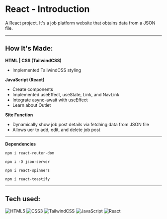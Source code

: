# React - Introduction

A React project. It's a job platform website that obtains data from a JSON file.

<hr>

## How It's Made:

**HTML | CSS (TailwindCSS)**

- Implemented TailwindCSS styling

**JavaScript (React)**

- Create components
- Implemented useEffect, useState, Link, and NavLink
- Integrate async-await with useEffect
- Learn about Outlet

**Site Function**

- Dynamically show job post details via fetching data from JSON file
- Allows uer to add, edit, and delete job post

<hr>

**Dependencies**

```
npm i react-router-dom
```

```
npm i -D json-server
```

```
npm i react-spinners
```

```
npm i react-toastify
```

<hr>

## Tech used:

![HTML5](https://img.shields.io/badge/-HTML5-1d1f21?style=flat&logo=HTML5&logoColor=E34F26)
![CSS3](https://img.shields.io/badge/-CSS3-1d1f21?style=flat&logo=CSS3&logoColor=1572B6)
![TailwindCSS](https://img.shields.io/badge/-TailwindCSS-1d1f21?style=flat&logo=TailwindCSS)
![JavaScript](https://img.shields.io/badge/-JavaScript-1d1f21?style=flat&logo=javascript)
![React](https://img.shields.io/badge/-React-1d1f21?style=flat&logo=react)

